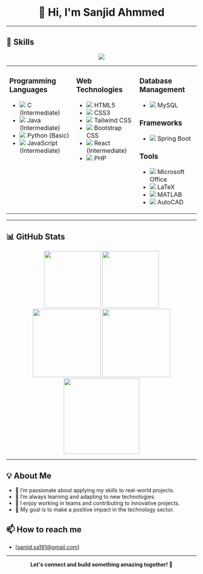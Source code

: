 
<h1 align="center">👋 Hi, I'm Sanjid Ahmmed</h1>


---

## 🚀 Skills

<p align="center">
  <img src="https://skillicons.dev/icons?i=java,python,c,js,html,css,react,php,mysql,spring,tailwind,bootstrap,latex,matlab,autocad"/>
</p>

<div align="center">
<table>
  <tr>
    <td valign="top">
      <h3>Programming Languages</h3>
      <ul>
        <li><img src="https://img.shields.io/badge/C-00599C?style=flat-square&logo=c&logoColor=white"/> C (Intermediate)</li>
        <li><img src="https://img.shields.io/badge/Java-007396?style=flat-square&logo=java&logoColor=white"/> Java (Intermediate)</li>
        <li><img src="https://img.shields.io/badge/Python-3776AB?style=flat-square&logo=python&logoColor=white"/> Python (Basic)</li>
        <li><img src="https://img.shields.io/badge/JavaScript-F7DF1E?style=flat-square&logo=javascript&logoColor=black"/> JavaScript (Intermediate)</li>
      </ul>
    </td>
    <td valign="top">
      <h3>Web Technologies</h3>
      <ul>
        <li><img src="https://img.shields.io/badge/HTML5-E34F26?style=flat-square&logo=html5&logoColor=white"/> HTML5</li>
        <li><img src="https://img.shields.io/badge/CSS3-1572B6?style=flat-square&logo=css3&logoColor=white"/> CSS3</li>
        <li><img src="https://img.shields.io/badge/Tailwind_CSS-38B2AC?style=flat-square&logo=tailwind-css&logoColor=white"/> Tailwind CSS</li>
        <li><img src="https://img.shields.io/badge/Bootstrap-7952B3?style=flat-square&logo=bootstrap&logoColor=white"/> Bootstrap CSS</li>
        <li><img src="https://img.shields.io/badge/React-61DAFB?style=flat-square&logo=react&logoColor=black"/> React (Intermediate)</li>
        <li><img src="https://img.shields.io/badge/PHP-777BB4?style=flat-square&logo=php&logoColor=white"/> PHP</li>
      </ul>
    </td>
    <td valign="top">
      <h3>Database Management</h3>
      <ul>
        <li><img src="https://img.shields.io/badge/MySQL-4479A1?style=flat-square&logo=mysql&logoColor=white"/> MySQL</li>
      </ul>
      <h3>Frameworks</h3>
      <ul>
        <li><img src="https://img.shields.io/badge/Spring_Boot-6DB33F?style=flat-square&logo=spring-boot&logoColor=white"/> Spring Boot</li>
      </ul>
      <h3>Tools</h3>
      <ul>
        <li><img src="https://img.shields.io/badge/Microsoft_Office-D83B01?style=flat-square&logo=microsoft-office&logoColor=white"/> Microsoft Office</li>
        <li><img src="https://img.shields.io/badge/LaTeX-008080?style=flat-square&logo=latex&logoColor=white"/> LaTeX</li>
        <li><img src="https://img.shields.io/badge/MATLAB-0076A8?style=flat-square&logo=mathworks&logoColor=white"/> MATLAB</li>
        <li><img src="https://img.shields.io/badge/AutoCAD-E34F26?style=flat-square&logo=autodesk&logoColor=white"/> AutoCAD</li>
      </ul>
    </td>
  </tr>
</table>
</div>

---

## 📊 GitHub Stats

<p align="center">
  <img src="https://github-readme-stats.vercel.app/api?username=sanjid191&show_icons=true&theme=radical" height="150"/>
  <img src="https://github-readme-stats.vercel.app/api/top-langs/?username=sanjid191&layout=compact&theme=radical" height="150"/>
  <br/>
  <img src="https://github-profile-summary-cards.vercel.app/api/cards/profile-details?username=sanjid191&theme=radical" height="180"/>
  <img src="https://github-readme-streak-stats.herokuapp.com/?user=sanjid191&theme=radical" height="180"/>
  <br/>
  <img src="https://github-readme-activity-graph.vercel.app/graph?username=sanjid191&theme=radical" height="200"/>
</p>

---

## 💡 About Me

- 🔭 I’m passionate about applying my skills to real-world projects.
- 🌱 I’m always learning and adapting to new technologies.
- 🤝 I enjoy working in teams and contributing to innovative projects.
- 🎯 My goal is to make a positive impact in the technology sector.

## 📫 How to reach me

- [sanjid.sa191@gmail.com]

---

<p align="center"><b>Let's connect and build something amazing together! 🚀</b></p>
